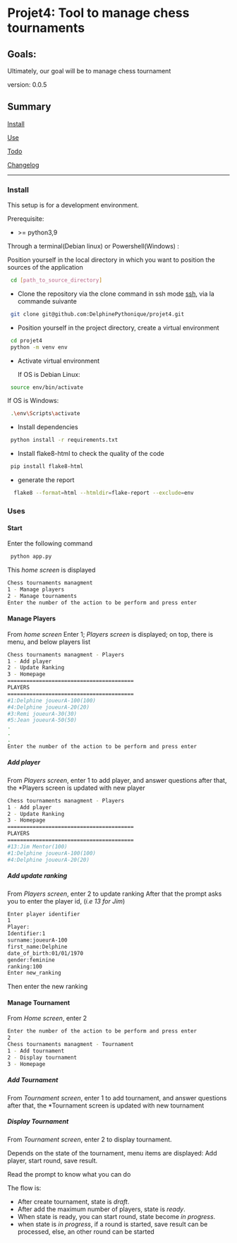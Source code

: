 # Projet4: Tool to manage chess tournaments

## Goals: 
Ultimately, our goal will be to manage chess tournament

version: 0.0.5

## Summary

[Install](#install)

[Use](#use)

[Todo](TODO.md)

[Changelog](CHANGELOG.md)

------------
### <a name="install"></a>Install

This setup is for a development environment.

Prerequisite:

- \>= python3,9

Through a terminal(Debian linux) or Powershell(Windows) : 

Position yourself in the local directory in which you want to position the sources of the application
``` bash
 cd [path_to_source_directory]
```
-  Clone the repository via the clone command in ssh mode
[ssh](https://docs.github.com/en/authentication/connecting-to-github-with-ssh), via la commande suivante

``` bash
 git clone git@github.com:DelphinePythonique/projet4.git
```

- Position yourself in the project directory, create a virtual environment

``` bash
 cd projet4
 python -m venv env
```
- Activate virtual environment

   If OS is Debian Linux: 
``` bash
 source env/bin/activate
```
   If OS is Windows:
``` bash
 .\env\Scripts\activate
```
- Install dependencies
``` bash
 python install -r requirements.txt
```

- Install flake8-html to check the quality of the code
``` bash
 pip install flake8-html
```
- generate the report
``` bash
  flake8 --format=html --htmldir=flake-report --exclude=env
```

### <a name="use"></a>Uses

#### Start  
Enter the following command
``` bash
 python app.py 
```
This *home screen* is displayed
``` bash
Chess tournaments managment
1 - Manage players
2 - Manage tournaments
Enter the number of the action to be perform and press enter
```

#### Manage Players  
From *home screen* Enter 1; *Players screen* is displayed; 
on top, there is menu, and below players list
``` bash
Chess tournaments managment - Players
1 - Add player
2 - Update Ranking
3 - Homepage
========================================
PLAYERS
========================================
#1:Delphine joueurA-100(100)
#4:Delphine joueurA-20(20)
#3:Remi joueurA-30(30)
#5:Jean joueurA-50(50)
.
.
.
Enter the number of the action to be perform and press enter
```

##### Add player
From *Players screen*, enter 1 to add player, and answer questions
after that, the *Players screen is updated with new player
``` bash
Chess tournaments managment - Players
1 - Add player
2 - Update Ranking
3 - Homepage
========================================
PLAYERS
========================================
#13:Jim Mentor(100)
#1:Delphine joueurA-100(100)
#4:Delphine joueurA-20(20)
```
##### Add update ranking
From *Players screen*, enter 2 to update ranking 
After that the prompt asks you to enter the player id, (*i.e 13 for Jim*)
``` bash
Enter player identifier
1
Player:
Identifier:1
surname:joueurA-100
first_name:Delphine
date_of_birth:01/01/1970
gender:feminine
ranking:100
Enter new_ranking
```
Then enter the new ranking

#### Manage Tournament
From *Home screen*, enter 2
``` bash
Enter the number of the action to be perform and press enter
2
Chess tournaments managment - Tournament
1 - Add tournament
2 - Display tournament
3 - Homepage
```
##### Add Tournament
From *Tournament screen*, enter 1 to add tournament, and answer questions
after that, the *Tournament screen is updated with new tournament

##### Display Tournament
From *Tournament screen*, enter 2 to display tournament.

Depends on the state of the tournament, menu items are displayed: 
Add player, start round, save result.

Read the prompt to know what you can do

The flow is: 
- After create tournament, state is *draft*. 
- After add the maximum number of players, state is *ready*.
- When state is ready, you can start round, state become *in progress*.
- when state is *in progress*, if a round is started, save result can be processed, 
else, an other round can be started 

######  
